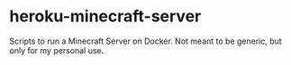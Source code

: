 # heroku-minecraft-server
Scripts to run a Minecraft Server on Docker. Not meant to be generic, but only for my personal use.
